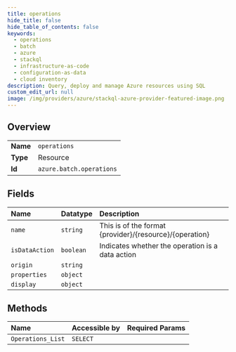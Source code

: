 ```yaml
---
title: operations
hide_title: false
hide_table_of_contents: false
keywords:
  - operations
  - batch
  - azure    
  - stackql
  - infrastructure-as-code
  - configuration-as-data
  - cloud inventory
description: Query, deploy and manage Azure resources using SQL
custom_edit_url: null
image: /img/providers/azure/stackql-azure-provider-featured-image.png
---
```

  
    

## Overview
<table><tbody>
<tr><td><b>Name</b></td><td><code>operations</code></td></tr>
<tr><td><b>Type</b></td><td>Resource</td></tr>
<tr><td><b>Id</b></td><td><code>azure.batch.operations</code></td></tr>
</tbody></table>

## Fields
| Name | Datatype | Description |
|:-----|:---------|:------------|
| `name` | `string` | This is of the format {provider}/{resource}/{operation} |
| `isDataAction` | `boolean` | Indicates whether the operation is a data action |
| `origin` | `string` |  |
| `properties` | `object` |  |
| `display` | `object` |  |
## Methods
| Name | Accessible by | Required Params |
|:-----|:--------------|:----------------|
| `Operations_List` | `SELECT` |  |
